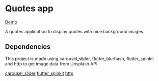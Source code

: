 # Quotes app

[Demo]()

A quotes application to display quotes with nice background images

## Dependencies

This project is made using carousel_slider, flutter_blurhash, flutter_spinkit and http to get image data from Unsplash API.

[carousel_slider](https://pub.dev/packages/carousel_slider)
[flutter_spinkit](https://pub.dev/packages/flutter_spinkit)
[http](https://pub.dev/packages/http)